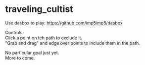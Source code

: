 # traveling_cultist

Use dasbox to play: https://github.com/imp5imp5/dasbox

Controls:  
Click a point on teh path to exclude it.  
"Grab and drag" and edge over points to include them in the path.  

No particular goal just yet.  
More to come.  
